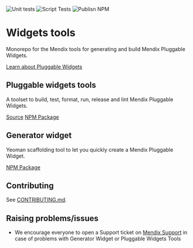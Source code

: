 ![Unit tests](https://github.com/mendix/widgets-resources/actions/workflows/UnitTests.yml/badge.svg?branch=master)
![Script Tests](https://github.com/mendix/widgets-resources/actions/workflows/ScriptTests.yml/badge.svg?branch=master)
![Publisn NPM](https://github.com/mendix/widgets-resources/actions/workflows/PublishNpm.yml/badge.svg?branch=master)

# Widgets tools

Monorepo for the Mendix tools for generating and build Mendix Pluggable Widgets.

[Learn about Pluggable Widgets](https://docs.mendix.com/howto/extensibility/pluggable-widgets/)

## Pluggable widgets tools

A toolset to build, test, format, run, release and lint Mendix Pluggable Widgets.

[Source](./packages/pluggable-widgets-tools/)
[NPM Package](https://www.npmjs.com/package/@mendix/pluggable-widgets-tools)

## Generator widget

Yeoman scaffolding tool to let you quickly create a Mendix Pluggable Widget.

[NPM Package](https://www.npmjs.com/package/@mendix/generator-widget)

## Contributing

See [CONTRIBUTING.md](https://github.com/mendix/widgets-tools/blob/master/CONTRIBUTING.md).

## Raising problems/issues

-   We encourage everyone to open a Support ticket on [Mendix Support](https://support.mendix.com) in case of problems with Generator Widget or Pluggable Widgets Tools

